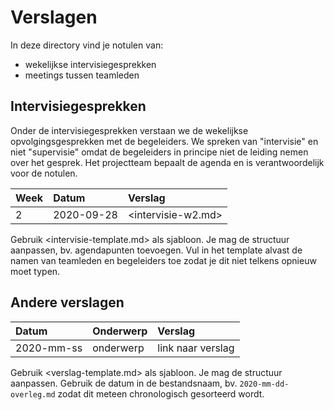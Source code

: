 # Verslagen

In deze directory vind je notulen van:

- wekelijkse intervisiegesprekken
- meetings tussen teamleden

## Intervisiegesprekken

Onder de intervisiegesprekken verstaan we de wekelijkse opvolgingsgesprekken met de begeleiders. We spreken van "intervisie" en niet "supervisie" omdat de begeleiders in principe niet de leiding nemen over het gesprek. Het projectteam bepaalt de agenda en is verantwoordelijk voor de notulen.

| Week | Datum      | Verslag            |
|:-----|:-----------|:-------------------|
| 2    | 2020-09-28 | <intervisie-w2.md> |

Gebruik <intervisie-template.md> als sjabloon. Je mag de structuur aanpassen, bv. agendapunten toevoegen. Vul in het template alvast de namen van teamleden en begeleiders toe zodat je dit niet telkens opnieuw moet typen.


## Andere verslagen

| Datum      | Onderwerp | Verslag           |
|:-----------|:----------|:------------------|
| 2020-mm-ss | onderwerp | link naar verslag |

Gebruik <verslag-template.md> als sjabloon. Je mag de structuur aanpassen. Gebruik de datum in de bestandsnaam, bv. `2020-mm-dd-overleg.md` zodat dit meteen chronologisch gesorteerd wordt.
